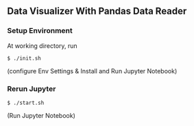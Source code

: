 ## Data Visualizer With Pandas Data Reader

### Setup Environment
At working directory, run
```shell
$ ./init.sh
```
(configure Env Settings  & Install and Run Jupyter Notebook)


### Rerun Jupyter
```shell
$ ./start.sh
```
(Run Jupyter Notebook)
